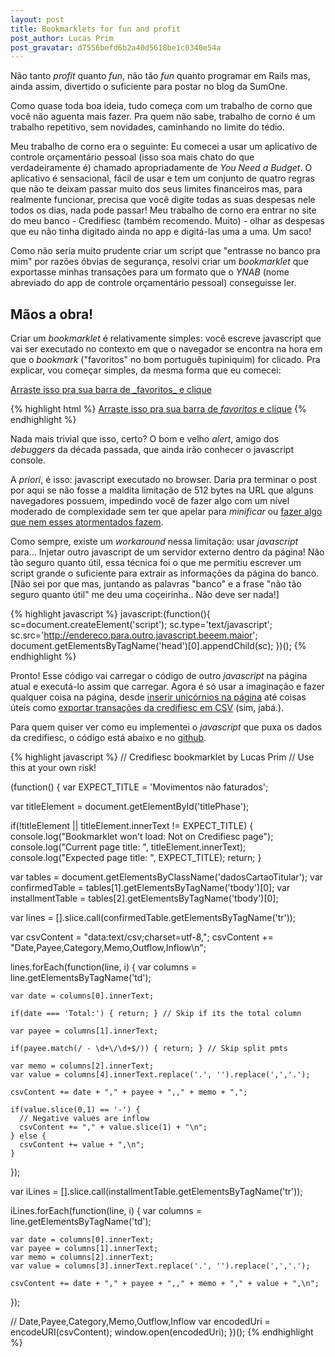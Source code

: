 ```yaml
---
layout: post
title: Bookmarklets for fun and profit
post_author: Lucas Prim
post_gravatar: d7556befd6b2a40d5618be1c0340e54a
---
```


Não tanto _profit_ quanto _fun_, não tão _fun_ quanto programar em Rails mas,
ainda assim, divertido o suficiente para postar no blog da SumOne.

Como quase toda boa ideia, tudo começa com um trabalho de corno que você não
aguenta mais fazer. Pra quem não sabe, trabalho de corno é um trabalho
repetitivo, sem novidades, caminhando no limite do tédio.

Meu trabalho de corno era o seguinte: Eu comecei a usar um aplicativo de
controle orçamentário pessoal (isso soa mais chato do que verdadeiramente é)
chamado apropriadamente de _You Need a Budget_.
O aplicativo é sensacional, fácil de usar e tem um conjunto de quatro regras que
não te deixam passar muito dos seus limites financeiros mas, para realmente
funcionar, precisa que você digite todas as suas despesas nele todos os dias,
nada pode passar!
Meu trabalho de corno era entrar no site do meu banco - Credifiesc (também
recomendo. Muito) - olhar as despesas que eu não tinha digitado ainda no app e
digitá-las uma a uma. Um saco!

Como não seria muito prudente criar um script que "entrasse no banco pra mim"
por razões óbvias de segurança, resolvi criar um _bookmarklet_ que exportasse
minhas transações para um formato que o _YNAB_ (nome abreviado do app de
controle orçamentário pessoal) conseguisse ler.

## Mãos a obra!

Criar um _bookmarklet_ é relativamente simples: você escreve javascript que vai
ser executado no contexto em que o navegador se encontra na hora em que o
_bookmark_ ("favoritos" no bom português tupiniquim) for clicado.
Pra explicar, vou começar simples, da mesma forma que eu comecei:

<a href="javascript:(function() { alert('oi! eu sou um bookmarklet feliz!'); })();">
Arraste isso pra sua barra de _favoritos_ e clique</a>

{% highlight html %}
<a href="javascript:(function() { alert('oi! eu sou um bookmarklet feliz!'); })();">
Arraste isso pra sua barra de _favoritos_ e clique</a>
{% endhighlight %}

Nada mais trivial que isso, certo? O bom e velho _alert_, amigo dos _debuggers_
da década passada, que ainda irão conhecer o javascript console.

A _priori_, é isso: javascript executado no browser. Daria pra terminar o post
por aqui se não fosse a maldita limitação de 512 bytes na URL que alguns
navegadores possuem, impedindo você de fazer algo com um nível moderado de
complexidade sem ter que apelar para _minificar_ ou [fazer algo que nem esses
atormentados fazem](http://js1k.com/).

Como sempre, existe um _workaround_ nessa limitação: usar _javascript_ para...
Injetar outro javascript de um servidor externo dentro da página! Não tão seguro
quanto útil, essa técnica foi o que me permitiu escrever um script grande o
suficiente para extrair as informações da página do banco. [Não sei por que mas,
juntando as palavras "banco" e a frase "não tão seguro quanto útil" me deu uma
coçeirinha.. Não deve ser nada!]

{% highlight javascript %}
javascript:(function(){
  sc=document.createElement('script');
  sc.type='text/javascript';
  sc.src='http://endereco.para.outro.javascript.beeem.maior';
  document.getElementsByTagName('head')[0].appendChild(sc);
})();
{% endhighlight %}

Pronto! Esse código vai carregar o código de outro _javascript_ na página atual
e executá-lo assim que carregar. Agora é só usar a imaginação e fazer qualquer
coisa na página, desde [inserir unicórnios na página](http://www.cornify.com/)
até coisas úteis como [exportar transações da credifiesc em CSV](https://github.com/sumoners/credifiesc-bookmarklet)
(sim, jabá.).

Para quem quiser ver como eu implementei o _javascript_ que puxa os dados da
credifiesc, o código está abaixo e no [github](https://github.com/sumoners/credifiesc-bookmarklet).

{% highlight javascript %}
// Credifiesc bookmarklet by Lucas Prim
// Use this at your own risk!

(function() {
  var EXPECT_TITLE = 'Movimentos não faturados';

  var titleElement = document.getElementById('titlePhase');

  if(!titleElement || titleElement.innerText != EXPECT_TITLE) {
    console.log("Bookmarklet won't load: Not on Credifiesc page");
    console.log("Current page title: ", titleElement.innerText);
    console.log("Expected page title: ", EXPECT_TITLE);
    return;
  }

  var tables = document.getElementsByClassName('dadosCartaoTitular');
  var confirmedTable = tables[1].getElementsByTagName('tbody')[0];
  var installmentTable = tables[2].getElementsByTagName('tbody')[0];

  var lines = [].slice.call(confirmedTable.getElementsByTagName('tr'));

  var csvContent = "data:text/csv;charset=utf-8,";
  csvContent += "Date,Payee,Category,Memo,Outflow,Inflow\n";

  lines.forEach(function(line, i) {
    var columns = line.getElementsByTagName('td');

    var date = columns[0].innerText;

    if(date === 'Total:') { return; } // Skip if its the total column

    var payee = columns[1].innerText;

    if(payee.match(/ - \d+\/\d+$/)) { return; } // Skip split pmts

    var memo = columns[2].innerText;
    var value = columns[4].innerText.replace('.', '').replace(',','.');

    csvContent += date + "," + payee + ",," + memo + ",";

    if(value.slice(0,1) == '-') {
      // Negative values are inflow
      csvContent += "," + value.slice(1) + "\n";
    } else {
      csvContent += value + ",\n";
    }
  });

  var iLines = [].slice.call(installmentTable.getElementsByTagName('tr'));

  iLines.forEach(function(line, i) {
    var columns = line.getElementsByTagName('td');

    var date = columns[0].innerText;
    var payee = columns[1].innerText;
    var memo = columns[2].innerText;
    var value = columns[3].innerText.replace('.', '').replace(',','.');

    csvContent += date + "," + payee + ",," + memo + "," + value + ",\n";
  });

  // Date,Payee,Category,Memo,Outflow,Inflow
  var encodedUri = encodeURI(csvContent);
  window.open(encodedUri);
})();
{% endhighlight %}
